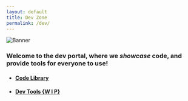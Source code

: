 ```yaml
---
layout: default
title: Dev Zone
permalink: /dev/
---
```


<img src= https://github.com/Scriptorite/scriptorite.github.io/assets/112738649/a90c01ad-e186-45ee-8c78-749990869084 alt="Banner" class="centre">

### Welcome to the dev portal, where we _showcase_ code, and provide tools for everyone to use!

- <h4><a href="https://scriptorite.github.io/code-library">Code Library</a></h4>
- <h4><a href="https://scriptorite.github.io/dev/tools">Dev Tools {W I P}</a></h4>

